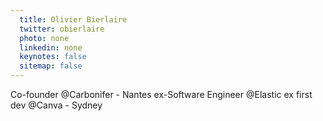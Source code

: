 ```yaml
---
  title: Olivier Bierlaire
  twitter: obierlaire
  photo: none
  linkedin: none
  keynotes: false
  sitemap: false
---
```

Co-founder @Carbonifer - Nantes
ex-Software Engineer @Elastic
ex first dev @Canva - Sydney

